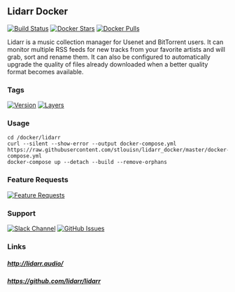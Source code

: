 [travis_logo]: https://travis-ci.org/stlouisn/lidarr_docker.svg?branch=master
[travis_url]: https://travis-ci.org/stlouisn/lidarr_docker
[docker_stars_logo]: https://img.shields.io/docker/stars/stlouisn/lidarr.svg
[docker_pulls_logo]: https://img.shields.io/docker/pulls/stlouisn/lidarr.svg
[docker_hub_url]: https://hub.docker.com/r/stlouisn/lidarr
[microbadger_url]: https://microbadger.com/images/stlouisn/lidarr
[feathub_data]: http://feathub.com/stlouisn/lidarr_docker?format=svg
[feathub_url]: http://feathub.com/stlouisn/lidarr_docker
[issues_url]: https://github.com/stlouisn/lidarr_docker/issues
[slack_url]: https://stlouisn.slack.com/messages/CAAUWAYM9

## Lidarr Docker

[![Build Status][travis_logo]][travis_url]
[![Docker Stars][docker_stars_logo]][docker_hub_url]
[![Docker Pulls][docker_pulls_logo]][docker_hub_url]

Lidarr is a music collection manager for Usenet and BitTorrent users. It can monitor multiple RSS feeds for new tracks from your favorite artists and will grab, sort and rename them. It can also be configured to automatically upgrade the quality of files already downloaded when a better quality format becomes available.

### Tags

[![Version](https://images.microbadger.com/badges/version/stlouisn/lidarr.svg)][microbadger_url]
[![Layers](https://images.microbadger.com/badges/image/stlouisn/lidarr.svg)][microbadger_url]

### Usage

```
cd /docker/lidarr
curl --silent --show-error --output docker-compose.yml https://raw.githubusercontent.com/stlouisn/lidarr_docker/master/docker-compose.yml
docker-compose up --detach --build --remove-orphans
```

### Feature Requests

[![Feature Requests][feathub_data]][feathub_url]

### Support

[![Slack Channel](https://img.shields.io/badge/-message-no.svg?colorA=a7a7a7&colorB=3eb991&logo=slack)][slack_url]
[![GitHub Issues](https://img.shields.io/badge/-issues-no.svg?colorA=a7a7a7&colorB=e01563&logo=github)][issues_url]

### Links

##### *http://lidarr.audio/*
##### *https://github.com/lidarr/lidarr*
